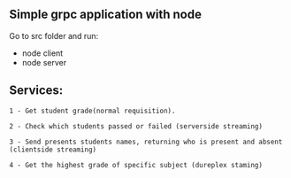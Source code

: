 ## Simple grpc application with node
Go to src folder and run:
- node client
- node server

## Services:

    1 - Get student grade(normal requisition).
    
    2 - Check which students passed or failed (serverside streaming)
    
    3 - Send presents students names, returning who is present and absent (clientside streaming)
    
    4 - Get the highest grade of specific subject (dureplex staming)
